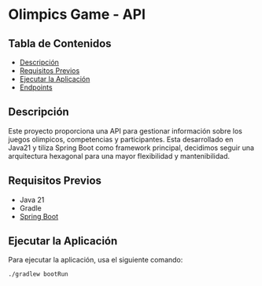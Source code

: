 # Olimpics Game - API

## Tabla de Contenidos

- [Descripción](#descripción)
- [Requisitos Previos](#requisitos-previos)
- [Ejecutar la Aplicación](#ejecutar-la-aplicación)
- [Endpoints](#endpoints)

## Descripción

Este proyecto proporciona una API para gestionar información sobre los juegos olimpicos, competencias y participantes. Esta desarrollado en Java21 y tiliza Spring Boot como framework principal, decidimos seguir una arquitectura hexagonal para una mayor flexibilidad y mantenibilidad.

## Requisitos Previos

- Java 21
- Gradle
- [Spring Boot](https://spring.io/projects/spring-boot)

## Ejecutar la Aplicación

Para ejecutar la aplicación, usa el siguiente comando:

```bash
./gradlew bootRun
